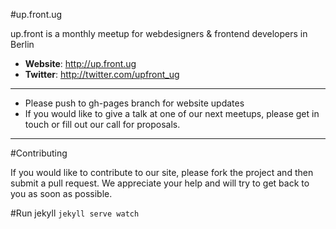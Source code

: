 #up.front.ug

up.front is a monthly meetup
for webdesigners & frontend developers in Berlin

* **Website**: http://up.front.ug
* **Twitter**: http://twitter.com/upfront_ug

---

 - Please push to gh-pages branch for website updates
 - If you would like to give a talk at one of our next meetups, please get in touch or fill out our call for proposals.

---

#Contributing

If you would like to contribute to our site, please fork the project and then submit a pull request. We appreciate your help and will try to get back to you as soon as possible.

#Run jekyll
`jekyll serve watch`
